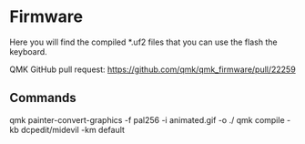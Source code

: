 # Firmware

Here you will find the compiled *.uf2 files that you can use the flash the keyboard.

QMK GitHub pull request: https://github.com/qmk/qmk_firmware/pull/22259

## Commands

qmk painter-convert-graphics -f pal256 -i animated.gif -o ./
qmk compile -kb dcpedit/midevil -km default
